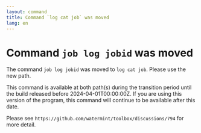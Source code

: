 ```yaml
---
layout: command
title: Command `log cat job` was moved
lang: en
---
```


# Command `job log jobid` was moved

The command `job log jobid` was moved to `log cat job`. Please use the new path.

This command is available at both path(s) during the transition period until the build released before 2024-04-01T00:00:00Z. If you are using this version of the program, this command will continue to be available after this date.

Please see `https://github.com/watermint/toolbox/discussions/794` for more detail.


